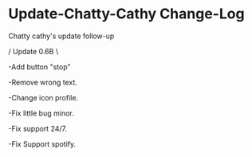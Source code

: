 # Update-Chatty-Cathy Change-Log
Chatty cathy's update follow-up

   / Update 0.6B \
 
 -Add button "stop"
 
 -Remove wrong text.
 
 -Change icon profile.
 
 -Fix little bug minor.
 
 -Fix support 24/7.
 
 -Fix Support spotify.
 




